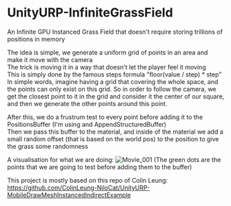 # UnityURP-InfiniteGrassField
An Infinite GPU Instanced Grass Field that doesn't require storing trillions of positions in memory

The idea is simple, we generate a uniform grid of points in an area and make it move with the camera<br/>
The trick is moving it in a way that doesn't let the player feel it moving<br/>
This is simply done by the famous steps formula "floor(value / step) * step"<br/>
In simple words, imagine having a grid that covering the whole space, and the points can only exist on this grid. So in order to follow the camera, we get the closest point to it in the grid and consider it the center of our square, and then we generate the other points around this point.<br/>

After this, we do a frustrum test to every point before adding it to the PositionsBuffer (I'm using and AppendStructuredBuffer)<br/>
Then we pass this buffer to the material, and inside of the material we add a small random offset (that is based on the world pos) to the position to give the grass some randomness<br/>

A visualisation for what we are doing:
![Movie_001](https://github.com/user-attachments/assets/5b0afd5d-c228-42a2-83d3-1c2600b65e64)
(The green dots are the points that we are going to test before adding them to the buffer)

This project is mostly based on this repo of Colin Leung:<br/>
https://github.com/ColinLeung-NiloCat/UnityURP-MobileDrawMeshInstancedIndirectExample
